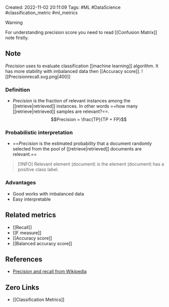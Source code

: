Created: 2022-11-02 20:11:09
Tags: #ML #DataScience #classification_metric #ml_metrics

>[!WARNING]
>For understanding precision score you need to read [[Confusion Matrix]] note firstly.
## Note
*Precision* uses to evaluate classification [[machine learning]] algorithm. It has more stability with imbalanced data then [[Accuracy score]].
![[Precisionrecall.svg.png|400]]
### Definition
- *Precision* is the fraction of relevant instances among the [[retrieve|retrieved]] instances. In other words ==how many [[retrieve|retrieved]] samples are relevant?==.
$$Precision = \frac{TP}{TP + FP}$$
### Probabilistic interpretation
- ==*Precision* is the estimated probability that a document randomly selected from the pool of [[retrieve|retrieved]] documents are relevant.==
>[!INFO]
>Relevant element (document) is the element (document) has a positive class label.

### Advantages 
- Good works with imbalanced data
- Easy interpretable

## Related metrics
- [[Recall]]
- [[F measure]]
- [[Accuracy score]]
- [[Balanced accuracy score]]

## References
- [Precision and recall from Wikipedia](https://en.wikipedia.org/wiki/Precision_and_recall)
## Zero Links
- [[Classification Metrics]]